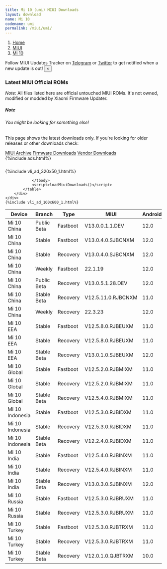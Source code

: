 ```yaml
---
title: Mi 10 (umi) MIUI Downloads
layout: download
name: Mi 10
codename: umi
permalink: /miui/umi/
---
```

<nav aria-label="breadcrumb">
    <ol class="breadcrumb">
        <li class="breadcrumb-item"><a href="/">Home</a></li>
        <li class="breadcrumb-item"><a href="/miui/">MIUI</a></li>
        <li class="breadcrumb-item active" aria-current="page"><a href="/miui/umi/">Mi 10</a></li>
    </ol>
</nav>
<div class="alert alert-primary alert-dismissible fade show" role="alert">
    Follow MIUI Updates Tracker on <a href="https://t.me/MIUIUpdatesTracker" class="alert-link">Telegram</a>
     or <a href="https://twitter.com/MiFwUpdater" class="alert-link">Twitter</a> to get notified when a new update is out!
    <button type="button" class="close" data-dismiss="alert" aria-label="Close">
        <span aria-hidden="true">&times;</span>
    </button>
</div>

### Latest MIUI Official ROMs
*Note*: All files listed here are official untouched MIUI ROMs. It's not owned, modified or modded by Xiaomi Firmware Updater.
<div class="card">
  <div class="card-body">
    <h5 class="card-title">Note</h5>
    <h6 class="card-subtitle mb-2 text-muted">You might be looking for something else!</h6>
    <p class="card-text">This page shows the latest downloads only.
     If you're looking for older releases or other downloads check:</p>
    <a href="/archive/miui/umi/" class="card-link">MIUI Archive</a>
    <a href="/firmware/umi/" class="card-link">Firmware Downloads</a>
    <a href="/vendor/umi/" class="card-link">Vendor Downloads</a>
  </div>
</div>
{%include ads.html%}
<div class="row justify-content-center">
    <div class="col-10">
        <div class="table-responsive-md" style="margin-top: 25px;">
            {%include vli_ad_320x50_1.html%}
            <table id="miui" class="display dt-responsive nowrap compact table table-striped table-hover table-sm">
                <thead class="thead-dark">
                    <tr>
                        <th data-ref="device">Device</th>
                        <th data-ref="branch">Branch</th>
                        <th data-ref="type">Type</th>
                        <th data-ref="miui">MIUI</th>
                        <th data-ref="android">Android</th>
                        <th data-ref="size">Size</th>
                        <th data-ref="size">Date</th>
                        <th data-ref="link">Link</th>
                    </tr>
                </thead>
                <tbody>
                <tr><td>Mi 10 China</td><td>Public Beta</td><td>Fastboot</td><td>V13.0.0.1.1.DEV</td><td>12.0</td><td>5.0 GB</td><td>2022-01-14</td><td><a href="/miui/umi/public beta/V13.0.0.1.1.DEV/">Download</a></td></tr>
<tr><td>Mi 10 China</td><td>Stable</td><td>Fastboot</td><td>V13.0.4.0.SJBCNXM</td><td>12.0</td><td>5.3 GB</td><td>2022-03-09</td><td><a href="/miui/umi/stable/V13.0.4.0.SJBCNXM/">Download</a></td></tr>
<tr><td>Mi 10 China</td><td>Stable</td><td>Recovery</td><td>V13.0.4.0.SJBCNXM</td><td>12.0</td><td>4.5 GB</td><td>2022-03-15</td><td><a href="/miui/umi/stable/V13.0.4.0.SJBCNXM/">Download</a></td></tr>
<tr><td>Mi 10 China</td><td>Weekly</td><td>Fastboot</td><td>22.1.19</td><td>12.0</td><td>5.4 GB</td><td>2022-01-19</td><td><a href="/miui/umi/weekly/22.1.19/">Download</a></td></tr>
<tr><td>Mi 10 China</td><td>Public Beta</td><td>Recovery</td><td>V13.0.5.1.28.DEV</td><td>12.0</td><td>4.6 GB</td><td>2022-04-29</td><td><a href="/miui/umi/public beta/V13.0.5.1.28.DEV/">Download</a></td></tr>
<tr><td>Mi 10 China</td><td>Stable Beta</td><td>Recovery</td><td>V12.5.11.0.RJBCNXM</td><td>11.0</td><td>4.0 GB</td><td>2021-12-22</td><td><a href="/miui/umi/stable beta/V12.5.11.0.RJBCNXM/">Download</a></td></tr>
<tr><td>Mi 10 China</td><td>Weekly</td><td>Recovery</td><td>22.3.23</td><td>12.0</td><td>4.7 GB</td><td>2022-03-24</td><td><a href="/miui/umi/weekly/22.3.23/">Download</a></td></tr>
<tr><td>Mi 10 EEA</td><td>Stable</td><td>Fastboot</td><td>V12.5.8.0.RJBEUXM</td><td>11.0</td><td>5.3 GB</td><td>2022-01-20</td><td><a href="/miui/umi/stable/V12.5.8.0.RJBEUXM/">Download</a></td></tr>
<tr><td>Mi 10 EEA</td><td>Stable</td><td>Recovery</td><td>V12.5.8.0.RJBEUXM</td><td>11.0</td><td>3.3 GB</td><td>2022-01-26</td><td><a href="/miui/umi/stable/V12.5.8.0.RJBEUXM/">Download</a></td></tr>
<tr><td>Mi 10 EEA</td><td>Stable Beta</td><td>Recovery</td><td>V13.0.1.0.SJBEUXM</td><td>12.0</td><td>3.7 GB</td><td>2022-03-21</td><td><a href="/miui/umi/stable beta/V13.0.1.0.SJBEUXM/">Download</a></td></tr>
<tr><td>Mi 10 Global</td><td>Stable</td><td>Fastboot</td><td>V12.5.2.0.RJBMIXM</td><td>11.0</td><td>5.1 GB</td><td>2021-07-07</td><td><a href="/miui/umi/stable/V12.5.2.0.RJBMIXM/">Download</a></td></tr>
<tr><td>Mi 10 Global</td><td>Stable</td><td>Recovery</td><td>V12.5.2.0.RJBMIXM</td><td>11.0</td><td>3.2 GB</td><td>2021-07-16</td><td><a href="/miui/umi/stable/V12.5.2.0.RJBMIXM/">Download</a></td></tr>
<tr><td>Mi 10 Global</td><td>Stable Beta</td><td>Recovery</td><td>V12.5.4.0.RJBMIXM</td><td>11.0</td><td>3.3 GB</td><td>2022-03-04</td><td><a href="/miui/umi/stable beta/V12.5.4.0.RJBMIXM/">Download</a></td></tr>
<tr><td>Mi 10 Indonesia</td><td>Stable</td><td>Fastboot</td><td>V12.5.3.0.RJBIDXM</td><td>11.0</td><td>5.2 GB</td><td>2022-02-15</td><td><a href="/miui/umi/stable/V12.5.3.0.RJBIDXM/">Download</a></td></tr>
<tr><td>Mi 10 Indonesia</td><td>Stable</td><td>Recovery</td><td>V12.5.3.0.RJBIDXM</td><td>11.0</td><td>3.4 GB</td><td>2022-02-28</td><td><a href="/miui/umi/stable/V12.5.3.0.RJBIDXM/">Download</a></td></tr>
<tr><td>Mi 10 Indonesia</td><td>Stable Beta</td><td>Recovery</td><td>V12.2.4.0.RJBIDXM</td><td>11.0</td><td>3.1 GB</td><td>2021-03-19</td><td><a href="/miui/umi/stable beta/V12.2.4.0.RJBIDXM/">Download</a></td></tr>
<tr><td>Mi 10 India</td><td>Stable</td><td>Fastboot</td><td>V12.5.4.0.RJBINXM</td><td>11.0</td><td>4.0 GB</td><td>2021-11-04</td><td><a href="/miui/umi/stable/V12.5.4.0.RJBINXM/">Download</a></td></tr>
<tr><td>Mi 10 India</td><td>Stable</td><td>Recovery</td><td>V12.5.4.0.RJBINXM</td><td>11.0</td><td>3.3 GB</td><td>2021-11-23</td><td><a href="/miui/umi/stable/V12.5.4.0.RJBINXM/">Download</a></td></tr>
<tr><td>Mi 10 India</td><td>Stable Beta</td><td>Recovery</td><td>V13.0.3.0.SJBINXM</td><td>12.0</td><td>3.5 GB</td><td>2022-04-20</td><td><a href="/miui/umi/stable beta/V13.0.3.0.SJBINXM/">Download</a></td></tr>
<tr><td>Mi 10 Russia</td><td>Stable</td><td>Fastboot</td><td>V12.5.3.0.RJBRUXM</td><td>11.0</td><td>5.0 GB</td><td>2021-11-21</td><td><a href="/miui/umi/stable/V12.5.3.0.RJBRUXM/">Download</a></td></tr>
<tr><td>Mi 10 Russia</td><td>Stable</td><td>Recovery</td><td>V12.5.3.0.RJBRUXM</td><td>11.0</td><td>3.4 GB</td><td>2021-11-26</td><td><a href="/miui/umi/stable/V12.5.3.0.RJBRUXM/">Download</a></td></tr>
<tr><td>Mi 10 Turkey</td><td>Stable</td><td>Fastboot</td><td>V12.5.3.0.RJBTRXM</td><td>11.0</td><td>4.8 GB</td><td>2021-11-19</td><td><a href="/miui/umi/stable/V12.5.3.0.RJBTRXM/">Download</a></td></tr>
<tr><td>Mi 10 Turkey</td><td>Stable</td><td>Recovery</td><td>V12.5.3.0.RJBTRXM</td><td>11.0</td><td>3.4 GB</td><td>2021-11-25</td><td><a href="/miui/umi/stable/V12.5.3.0.RJBTRXM/">Download</a></td></tr>
<tr><td>Mi 10 Turkey</td><td>Stable Beta</td><td>Recovery</td><td>V12.0.1.0.QJBTRXM</td><td>10.0</td><td>2.9 GB</td><td>2020-08-06</td><td><a href="/miui/umi/stable beta/V12.0.1.0.QJBTRXM/">Download</a></td></tr>

                </tbody>
                <script>loadMiuiDownloads()</script>
            </table>
        </div>
    </div>
    {%include vli_ad_160x600_1.html%}
</div>
